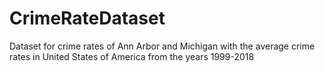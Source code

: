 # CrimeRateDataset
Dataset for crime rates of Ann Arbor and Michigan with the average crime rates in United States of America from the years 1999-2018
